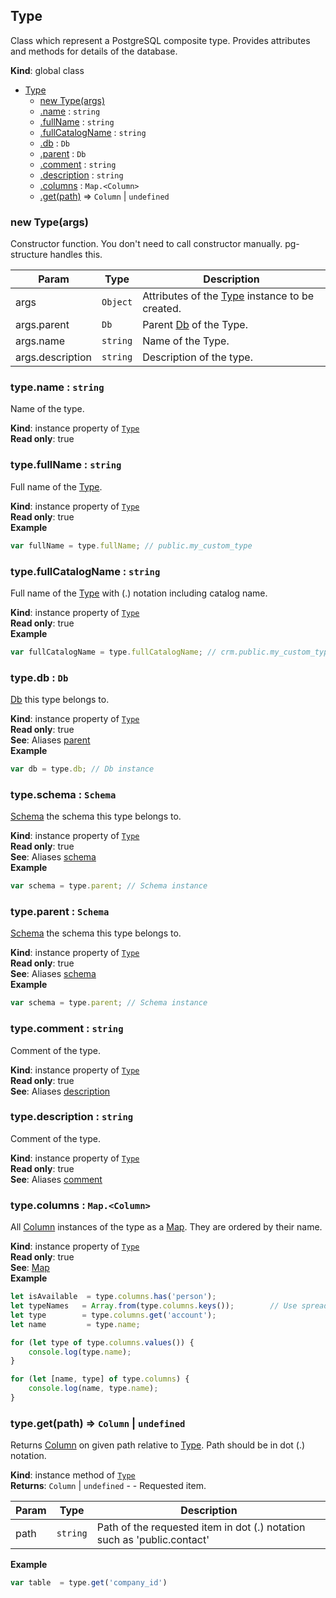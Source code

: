 <a name="Type"></a>

## Type
Class which represent a PostgreSQL composite type. Provides attributes and methods for details of the database.

**Kind**: global class  

* [Type](#Type)
    * [new Type(args)](#new_Type_new)
    * [.name](#Type+name) : <code>string</code>
    * [.fullName](#Type+fullName) : <code>string</code>
    * [.fullCatalogName](#Type+fullCatalogName) : <code>string</code>
    * [.db](#Type+db) : <code>Db</code>
    * [.parent](#Type+parent) : <code>Db</code>
    * [.comment](#Type+comment) : <code>string</code>
    * [.description](#Type+description) : <code>string</code>
    * [.columns](#Type+columns) : <code>Map.&lt;Column&gt;</code>
    * [.get(path)](#Type+get) ⇒ <code>Column</code> \| <code>undefined</code>

<a name="new_Type_new"></a>

### new Type(args)
Constructor function. You don't need to call constructor manually. pg-structure handles this.


| Param | Type | Description |
| --- | --- | --- |
| args | <code>Object</code> | Attributes of the [Type](#Type) instance to be created. |
| args.parent | <code>Db</code> | Parent [Db](Db) of the Type. |
| args.name | <code>string</code> | Name of the Type. |
| args.description | <code>string</code> | Description of the type. |

<a name="Type+name"></a>

### type.name : <code>string</code>
Name of the type.

**Kind**: instance property of [<code>Type</code>](#Type)  
**Read only**: true  
<a name="Type+fullName"></a>

### type.fullName : <code>string</code>
Full name of the [Type](#Type).

**Kind**: instance property of [<code>Type</code>](#Type)  
**Read only**: true  
**Example**  
```js
var fullName = type.fullName; // public.my_custom_type
```
<a name="Type+fullCatalogName"></a>

### type.fullCatalogName : <code>string</code>
Full name of the [Type](#Type) with (.) notation including catalog name.

**Kind**: instance property of [<code>Type</code>](#Type)  
**Read only**: true  
**Example**  
```js
var fullCatalogName = type.fullCatalogName; // crm.public.my_custom_type
```
<a name="Type+db"></a>

### type.db : <code>Db</code>
[Db](Db) this type belongs to.

**Kind**: instance property of [<code>Type</code>](#Type)  
**Read only**: true  
**See**: Aliases [parent](#Type+parent)  
**Example**  
```js
var db = type.db; // Db instance
```
<a name="Type+parent"></a>

### type.schema : <code>Schema</code>
[Schema](Schema) the schema this type belongs to.

**Kind**: instance property of [<code>Type</code>](#Type)  
**Read only**: true  
**See**: Aliases [schema](#Type+parent)  
**Example**  
```js
var schema = type.parent; // Schema instance
```
<a name="Type+parent"></a>

### type.parent : <code>Schema</code>
[Schema](Schema) the schema this type belongs to.

**Kind**: instance property of [<code>Type</code>](#Type)  
**Read only**: true  
**See**: Aliases [schema](#Type+schema)  
**Example**  
```js
var schema = type.parent; // Schema instance
```
<a name="Type+comment"></a>

### type.comment : <code>string</code>
Comment of the type.

**Kind**: instance property of [<code>Type</code>](#Type)  
**Read only**: true  
**See**: Aliases [description](#Type+description)  
<a name="Type+description"></a>

### type.description : <code>string</code>
Comment of the type.

**Kind**: instance property of [<code>Type</code>](#Type)  
**Read only**: true  
**See**: Aliases [comment](#Type+comment)  
<a name="Type+columns"></a>

### type.columns : <code>Map.&lt;Column&gt;</code>
All [Column](Column) instances of the type as a [Map](Map). They are ordered by their name.

**Kind**: instance property of [<code>Type</code>](#Type)  
**Read only**: true  
**See**: [Map](Map)  
**Example**  
```js
let isAvailable  = type.columns.has('person');
let typeNames   = Array.from(type.columns.keys());        // Use spread operator to get type names as an array.
let type        = type.columns.get('account');
let name         = type.name;

for (let type of type.columns.values()) {
    console.log(type.name);
}

for (let [name, type] of type.columns) {
    console.log(name, type.name);
}
```
<a name="Type+get"></a>

### type.get(path) ⇒ <code>Column</code> \| <code>undefined</code>
Returns [Column](Column) on given path relative to [Type](#Type). Path should be in dot (.) notation.

**Kind**: instance method of [<code>Type</code>](#Type)  
**Returns**: <code>Column</code> \| <code>undefined</code> - - Requested item.  

| Param | Type | Description |
| --- | --- | --- |
| path | <code>string</code> | Path of the requested item in dot (.) notation such as 'public.contact' |

**Example**  
```js
var table  = type.get('company_id')
```
